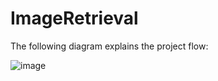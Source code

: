 # ImageRetrieval

The following diagram explains the project flow:

![image](https://user-images.githubusercontent.com/39568831/193056220-4c102e64-008b-497a-9fa3-b3d53e36a6ac.png)

